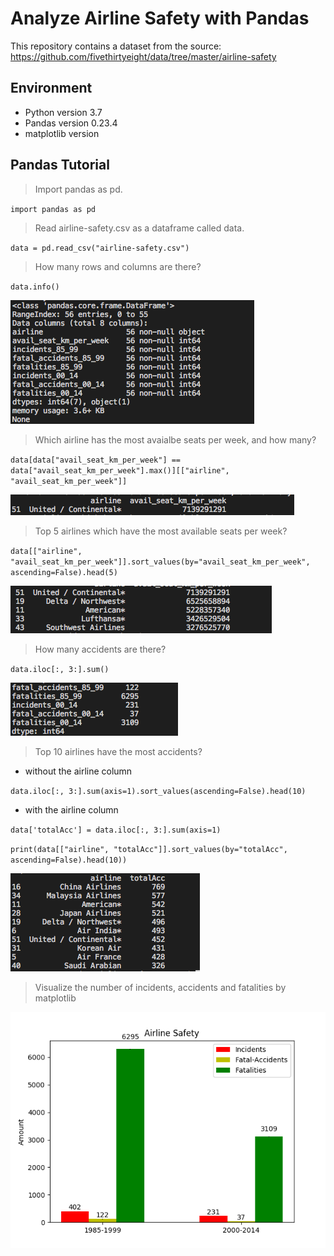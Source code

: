 # Analyze Airline Safety with Pandas
This repository contains a dataset from the source: https://github.com/fivethirtyeight/data/tree/master/airline-safety

## Environment
- Python version 3.7
- Pandas version 0.23.4
- matplotlib version

## Pandas Tutorial
> Import pandas as pd.

`import pandas as pd`

> Read airline-safety.csv as a dataframe called data.

`data = pd.read_csv("airline-safety.csv")`

> How many rows and columns are there?

`data.info()`

![alt text](info.png)

> Which airline has the most avaialbe seats per week, and how many?

`data[data["avail_seat_km_per_week"] == data["avail_seat_km_per_week"].max()][["airline", "avail_seat_km_per_week"]]`

![alt text](most-avail-seats.png)

> Top 5 airlines which have the most available seats per week?

`data[["airline", "avail_seat_km_per_week"]].sort_values(by="avail_seat_km_per_week", ascending=False).head(5)`

![alt text](top-5-avail-seat.png)

> How many accidents are there?

`data.iloc[:, 3:].sum()`

![alt text](nb-accidents.png)

> Top 10 airlines have the most accidents?
- without the airline column

`data.iloc[:, 3:].sum(axis=1).sort_values(ascending=False).head(10)`

- with the airline column

`data['totalAcc'] = data.iloc[:, 3:].sum(axis=1)`

`print(data[["airline", "totalAcc"]].sort_values(by="totalAcc", ascending=False).head(10))`

![alt text](top-10-accidents.png)

> Visualize the number of incidents, accidents and fatalities by matplotlib

![alt text](airline-safety.png)
